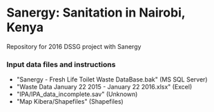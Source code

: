 # Sanergy: Sanitation in Nairobi, Kenya
Repository for 2016 DSSG project with Sanergy
### Input data files and instructions
* "Sanergy - Fresh Life Toilet Waste DataBase.bak" (MS SQL Server)
* "Waste Data January 22 2015 - January 22 2016.xlsx" (Excel)
* "IPA/IPA_data_incomplete.sav" (Unknown)
* "Map Kibera/Shapefiles" (Shapefiles)
